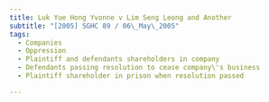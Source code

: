 ```yaml
---
title: Luk Yue Hong Yvonne v Lim Seng Leong and Another 
subtitle: "[2005] SGHC 89 / 06\_May\_2005"
tags:
  - Companies
  - Oppression
  - Plaintiff and defendants shareholders in company
  - Defendants passing resolution to cease company\'s business
  - Plaintiff shareholder in prison when resolution passed

---
```


